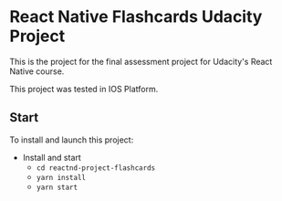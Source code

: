 
# React Native Flashcards Udacity Project

This is the project for the final assessment project for Udacity's React Native course. 

This project was tested in IOS Platform.

## Start

To install and launch this project:

* Install and start
    - `cd reactnd-project-flashcards`
    - `yarn install`
    - `yarn start`
